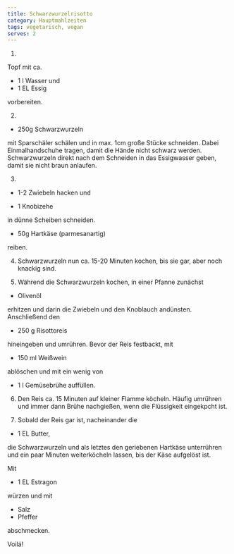 ```yaml
---
title: Schwarzwurzelrisotto
category: Hauptmahlzeiten
tags: vegetarisch, vegan
serves: 2
---
```


1.

Topf mit ca.

- 1 l Wasser und
- 1 EL Essig

vorbereiten.

2.

- 250g Schwarzwurzeln

mit Sparschäler schälen und in max. 1cm große Stücke schneiden. Dabei
Einmalhandschuhe tragen, damit die Hände nicht schwarz werden.
Schwarzwurzeln direkt nach dem Schneiden in das Essigwasser geben, damit
sie nicht braun anlaufen.

3.

- 1-2 Zwiebeln
  hacken und

- 1 Knobizehe

in dünne Scheiben schneiden.

- 50g Hartkäse (parmesanartig)

reiben.

4.  Schwarzwurzeln nun ca. 15-20 Minuten kochen, bis sie gar, aber noch knackig
    sind.

5.  Während die Schwarzwurzeln kochen, in einer Pfanne zunächst

- Olivenöl

erhitzen und darin die Zwiebeln und den Knoblauch andünsten. Anschließend den

- 250 g Risottoreis

hineingeben und umrühren. Bevor der Reis festbackt, mit

- 150 ml Weißwein

ablöschen und mit ein wenig von

- 1 l Gemüsebrühe auffüllen.

6.  Den Reis ca. 15 Minuten auf kleiner Flamme köcheln. Häufig umrühren und immer dann
    Brühe nachgießen, wenn die Flüssigkeit eingekpcht ist.

7.  Sobald der Reis gar ist, nacheinander die

- 1 EL Butter,

die Schwarzwurzeln und als letztes den geriebenen Hartkäse unterrühren und ein paar
Minuten weiterköcheln lassen, bis der Käse aufgelöst ist.

Mit

- 1 EL Estragon

würzen und mit

- Salz
- Pfeffer

abschmecken.

Voilá!
